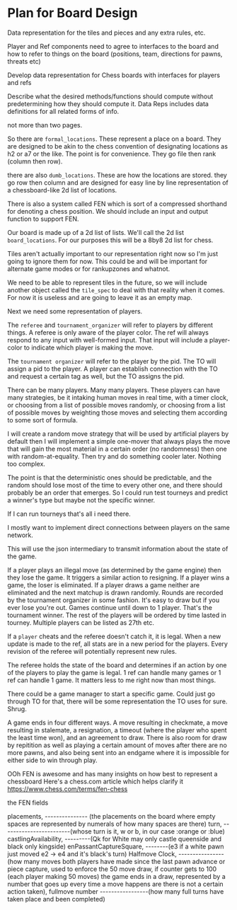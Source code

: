 # Plan for Board Design
Data representation for the tiles and pieces and any extra rules, etc.

Player and Ref components need to agree to interfaces to the board and how to refer to things on the board (positions, team, directions for pawns, threats etc)

Develop data representation for Chess boards with interfaces for players and refs

Describe what the desired methods/functions should compute without predetermining how they should compute it. Data Reps includes data definitions for all related forms of info.

not more than two pages.


So there are `formal_locations`. These represent a place on a board. They are designed to be akin to the chess convention of designating locations as h2 or a7 or the like. The point is for convenience. They go file then rank (column then row).

there are also `dumb_locations`. These are how the locations are stored. they go row then column and are designed for easy line by line representation of a chessboard-like 2d list of locations.

There is also a system called FEN which is sort of a compressed shorthand for denoting a chess position. We should include an input and output function to support FEN.

Our board is made up of a 2d list of lists. We'll call the 2d list `board_locations`. For our purposes this will be a 8by8 2d list for chess.

Tiles aren't actually important to our representation right now so I'm just going to ignore them for now. This could be and will be important for alternate game modes or for rankupzones and whatnot.

We need to be able to represent tiles in the future, so we will include another object called the `tile_spec` to deal with that reality when it comes. For now it is useless and are going to leave it as an empty map.

Next we need some representation of players.

The `referee` and `tournament_organizer` will refer to players by different things. A referee is only aware of the player color. The ref will always respond to any input with well-formed input. That input will include a player-color to indicate which player is making the move.

The `tournament organizer` will refer to the player by the pid. The TO will assign a pid to the player. A player can establish connection with the TO and request a certain tag as well, but the TO assigns the pid.

There can be many players. Many many players. These players can have many strategies, be it intaking human moves in real time, with a timer clock, or choosing from a list of possible moves randomly, or choosing from a list of possible moves by weighting those moves and selecting them according to some sort of formula.

I will create a random move strategy that will be used by artificial players by default then I will implement a simple one-mover that always plays the move that will gain the most material in a certain order (no randomness) then one with random-at-equality. Then try and do something cooler later. Nothing too complex.

The point is that the deterministic ones should be predictable, and the random should lose most of the time to every other one, and there should probably be an order that emerges. So I could run test tourneys and predict a winner's type but maybe not the specific winner.

If I can run tourneys that's all i need there.

I mostly want to implement direct connections between players on the same network.

This will use the json intermediary to transmit information about the state of the game.

If a player plays an illegal move (as determined by the game engine) then they lose the game. It triggers a similar action to resigning. If a player wins a game, the loser is eliminated. If a player draws a game neither are eliminated and the next matchup is drawn randomly. Rounds are recorded by the tournament organizer in some fashion. It's easy to draw but if you ever lose you're out. Games continue until down to 1 player. That's the tournament winner. The rest of the players will be ordered by time lasted in tourney. Multiple players can be listed as 27th etc.

If a `player` cheats and the referee doesn't catch it, it is legal. When a new update is made to the ref, all stats are in a new period for the players. Every revision of the referee will potentially represent new rules.

The referee holds the state of the board and determines if an action by one of the players to play the game is legal. 1 ref can handle many games or 1 ref can handle 1 game. It matters less to me right now than most things.

There could be a game manager to start a specific game. Could just go through TO for that, there will be some representation the TO uses for sure. Shrug.

A game ends in four different ways. A move resulting in checkmate, a move resulting in stalemate, a resignation, a timeout (where the player who spent the least time won), and an agreement to draw. There is also room for draw by repitition as well as playing a certain amount of moves after there are no more pawns, and also being sent into an endgame where it is impossible for either side to win through play.




OOh FEN is awesome and has many insights on how best to represent a chessboard
Here's a chess.com article which helps clarify it https://www.chess.com/terms/fen-chess

the FEN fields

placements, --------------- (the placements on the board where empty spaces are represented by numerals of how many spaces are there)
turn,  ------------------------(whose turn is it, w or b, in our case :orange or :blue)
castlingAvailability, ---------(Qk for White may only castle queenside and black only kingside)
enPassantCaptureSquare, --------(e3 if a white pawn just moved e2 -> e4 and it's black's turn)
Halfmove Clock, ----------------(how many moves both players have made since the last pawn advance or piece capture, used to enforce the 50 move draw, if counter gets to 100 (each player making 50 moves) the game ends in a draw, represented by a number that goes up every time a move happens are there is not a certain action taken),
fullmove number -----------------(how many full turns have taken place and been completed)